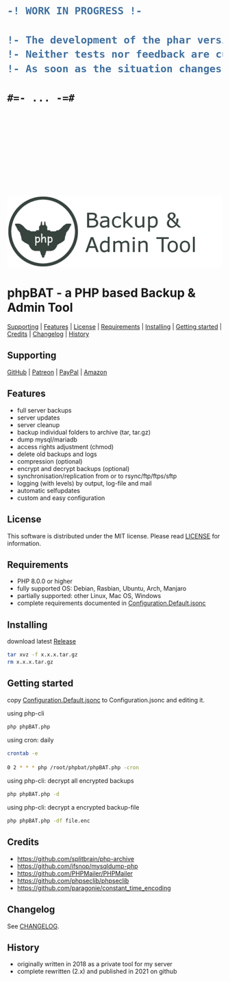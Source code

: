 <h1>

```diff
-! WORK IN PROGRESS !-

!- The development of the phar version is at a very early stage.
!- Neither tests nor feedback are currently useful.
!- As soon as the situation changes, I will inform you.

#=- ... -=#

```

</h1>

<br /><br /><br /><br /><br /><br /><br /><br /><br /><br />

![phpBAT](https://raw.githubusercontent.com/robertsaupe/phpbat/phar/.logo/phpbat-banner.png)

# phpBAT - a PHP based Backup &amp; Admin Tool

[Supporting](https://github.com/robertsaupe/phpbat#supporting) |
[Features](https://github.com/robertsaupe/phpbat#features) |
[License](https://github.com/robertsaupe/phpbat#license) |
[Requirements](https://github.com/robertsaupe/phpbat#requirements) |
[Installing](https://github.com/robertsaupe/phpbat#installing) |
[Getting started](https://github.com/robertsaupe/phpbat#getting-started) |
[Credits](https://github.com/robertsaupe/phpbat#credits) |
[Changelog](https://github.com/robertsaupe/phpbat#changelog) |
[History](https://github.com/robertsaupe/phpbat#history)

## Supporting

[GitHub](https://github.com/sponsors/robertsaupe) |
[Patreon](https://www.patreon.com/robertsaupe) |
[PayPal](https://www.paypal.com/donate?hosted_button_id=SQMRNY8YVPCZQ) |
[Amazon](https://www.amazon.de/ref=as_li_ss_tl?ie=UTF8&linkCode=ll2&tag=robertsaupe-21&linkId=b79bc86cee906816af515980cb1db95e&language=de_DE)

## Features

- full server backups
- server updates
- server cleanup
- backup individual folders to archive (tar, tar.gz)
- dump mysql/mariadb
- access rights adjustment (chmod)
- delete old backups and logs
- compression (optional)
- encrypt and decrypt backups (optional)
- synchronisation/replication from or to rsync/ftp/ftps/sftp
- logging (with levels) by output, log-file and mail
- automatic selfupdates
- custom and easy configuration

## License

This software is distributed under the MIT license. Please read [LICENSE](LICENSE) for information.

## Requirements

- PHP 8.0.0 or higher
- fully supported OS: Debian, Rasbian, Ubuntu, Arch, Manjaro
- partially supported: other Linux, Mac OS, Windows
- complete requirements documented in [Configuration.Default.jsonc](Configuration.Default.jsonc)

## Installing

download latest [Release](https://github.com/robertsaupe/phpbat/releases)

```bash
tar xvz -f x.x.x.tar.gz
rm x.x.x.tar.gz
```

## Getting started

copy [Configuration.Default.jsonc](Configuration.Default.jsonc) to Configuration.jsonc and editing it.

using php-cli

```bash
php phpBAT.php
```

using cron: daily

```bash
crontab -e

0 2 * * * php /root/phpbat/phpBAT.php -cron
```

using php-cli: decrypt all encrypted backups

```bash
php phpBAT.php -d
```

using php-cli: decrypt a encrypted backup-file

```bash
php phpBAT.php -df file.enc
```

## Credits

- <https://github.com/splitbrain/php-archive>
- <https://github.com/ifsnop/mysqldump-php>
- <https://github.com/PHPMailer/PHPMailer>
- <https://github.com/phpseclib/phpseclib>
- <https://github.com/paragonie/constant_time_encoding>

## Changelog

See [CHANGELOG](CHANGELOG.md).

## History

- originally written in 2018 as a private tool for my server
- complete rewritten (2.x) and published in 2021 on github
